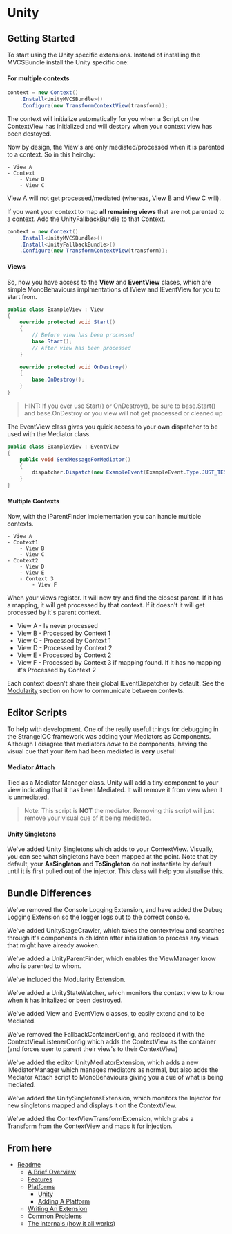 
Unity
=====

Getting Started
---------------

To start using the Unity specific extensions. Instead of installing the MVCSBundle install the Unity specific one:

#### For multiple contexts

```csharp
context = new Context()
	.Install<UnityMVCSBundle>()
    .Configure(new TransformContextView(transform));
```

The context will initialize automatically for you when a Script on the ContextView has initialized and will destory when your context view has been destoyed.

Now by design, the View's are only mediated/processed when it is parented to a context. So in this heirchy:

```
- View A
- Context
	- View B
	- View C
```

View A will not get processed/mediated (whereas, View B and View C will).

If you want your context to map **all remaining views** that are not parented to a context. Add the UnityFallbackBundle to that Context.

```csharp
context = new Context()
	.Install<UnityMVCSBundle>()
    .Install<UnityFallbackBundle>()
    .Configure(new TransformContextView(transform));
```

#### Views

So, now you have access to the **View** and **EventView** clases, which are simple MonoBehaviours implmentations of IView and IEventView for you to start from.

```csharp
public class ExampleView : View
{
	override protected void Start()
    {
		// Before view has been processed
	    base.Start();
		// After view has been processed
    }

	override protected void OnDestroy()
    {
		base.OnDestroy();
    }
}
```

> HINT: If you ever use Start() or OnDestroy(), be sure to base.Start() and base.OnDestroy or you view will not get processed or cleaned up

The EventView class gives you quick access to your own dispatcher to be used with the Mediator class.

```csharp
public class ExampleView : EventView
{
	public void SendMessageForMediator()
    {
		dispatcher.Dispatch(new ExampleEvent(ExampleEvent.Type.JUST_TESTING));
	}
}
```

#### Multiple Contexts

Now, with the IParentFinder implementation you can handle multiple contexts.

```
- View A
- Context1
	- View B
	- View C
- Context2
	- View D
    - View E
	- Context 3
    	- View F
```

When your views register. It will now try and find the closest parent. If it has a mapping, it will get processed by that context. If it doesn't it will get processed by it's parent context.

- View A - Is never processed
- View B - Processed by Context 1
- View C - Processed by Context 1
- View D - Processed by Context 2
- View E - Processed by Context 2
- View F - Processed by Context 3 if mapping found. If it has no mapping it's Processed by Context 2

Each context doesn't share their global IEventDispatcher by default. See the [Modularity](../features/Modularity.md) section on how to communicate between contexts.

Editor Scripts
--------------

To help with development. One of the really useful things for debugging in the StrangeIOC framework was adding your Mediators as Components. Although I disagree that mediators *have* to be components, having the visual cue that your item had been mediated is **very** useful!

#### Mediator Attach

Tied as a Mediator Manager class. Unity will add a tiny component to your view indicating that it has been Mediated. It will remove it from view when it is unmediated.

> Note: This script is **NOT** the mediator. Removing this script will just remove your visual cue of it being mediated.

#### Unity Singletons

We've added Unity Singletons which adds to your ContextView. Visually, you can see what singletons have been mapped at the point. Note that by default, your **AsSingleton** and **ToSingleton** do not instantiate by default until it is first pulled out of the injector. This class will help you visualise this.

Bundle Differences
------------------

We've removed the Console Logging Extension, and have added the Debug Logging Extension so the logger logs out to the correct console.

We've added UnityStageCrawler, which takes the contextview and searches through it's components in children after intialization to process any views that might have already awoken.

We've added a UnityParentFinder, which enables the ViewManager know who is parented to whom.

We've included the Modularity Extension.

We've added a UnityStateWatcher, which monitors the context view to know when it has initalized or been destroyed.

We've added View and EventView classes, to easily extend and to be Mediated.

We've removed the FallbackContainerConfig, and replaced it with the ContextViewListenerConfig which adds the ContextView as the container (and forces user to parent their view's to their ContextView)

We've added the editor UnityMediatorExtension, which adds a new IMediatorManager which manages mediators as normal, but also adds the Mediator Attach script to MonoBehaviours giving you a cue of what is being mediated.

We've added the UnitySingletonsExtension, which monitors the Injector for new singletons mapped and displays it on the ContextView.

We've added the ContextViewTransformExtension, which grabs a Transform from the ContextView and maps it for injection.

From here
---------

* [Readme](../../README.md)
	* [A Brief Overview](../ABriefOverview.md)
	* [Features](../Features.md)
	* [Platforms](../Platforms.md)
		* [Unity](./Unity.md)
		* [Adding A Platform](./AddingAPlatform.md)
	* [Writing An Extension](../WritingAnExtension.md)
	* [Common Problems](../CommonProblems.md)
	* [The internals (how it all works)](../TheInternals.md)